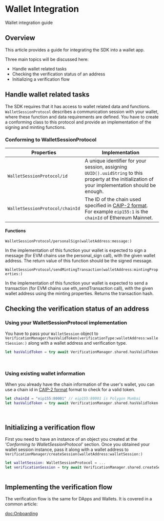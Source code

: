 # Wallet Integration
Wallet integration guide

## Overview

This article provides a guide for integrating the SDK into a wallet app. 

Three main topics will be discussed here:
- Handle wallet related tasks
- Checking the verification status of an address
- Initializing a verification flow

## Handle wallet related tasks

The SDK requires that it has access to wallet related data and functions. ``WalletSessionProtocol`` describes a communication session with your wallet, where these function and data requirements are defined. You have to create a conforming class to this protocol and provide an implementation of the signing and minting functions.

### Conforming to WalletSessionProtocol

Properties | Implementation
--- | ---
``WalletSessionProtocol/id`` | A unique identifier for your session, assigning `UUID().uuidString` to this property at the initialization of your implementation should be enough.
``WalletSessionProtocol/chainId`` | The ID of the chain used specified in [CAIP-2 format](https://github.com/ChainAgnostic/CAIPs/blob/master/CAIPs/caip-2.md). For example `eip155:1` is the `chainId` of Ethereum Mainnet.

#### Functions

``WalletSessionProtocol/personalSign(walletAddress:message:)``

In the implementation of this function your wallet is expected to sign a message (for EVM chains use the personal_sign call), with the given wallet address. The return value of this function should be the signed message. 

``WalletSessionProtocol/sendMintingTransaction(walletAddress:mintingProperties:)``

In the implementation of this function your wallet is expected to send a transaction (for EVM chains use eth_sendTransaction call), with the given wallet address using the minting properties. Returns the transaction hash.

## Checking the verification status of an address

### Using your WalletSessionProtocol implementation

You have to pass your `WalletSession` object to ``VerificationManager/hasValidToken(verificationType:walletAddress:walletSession:)`` along with a wallet address and verification type.

```swift
let hasValidToken = try await VerificationManager.shared.hasValidToken(verificationType: .kyc,
                                                                       walletAddress: selectedAddress,
                                                                       walletSession: walletSession)
```

### Using existing wallet information

When you already have the chain information of the user's wallet, you can use a chain id in [CAIP-2 format](https://github.com/ChainAgnostic/CAIPs/blob/master/CAIPs/caip-2.md) format to check for a valid token.

```swift
let chainId = "eip155:80001" // eip155:80001 is Polygon Mumbai
let hasValidToken = try await VerificationManager.shared.hasValidToken(verificationType: .kyc,
                                                                       walletAddress: walletAddress,
                                                                       chainId: chainId)
```

## Initializing a verification flow

First you need to have an instance of an object you created at the *'Conforming to WalletSessionProtocol'* section. 
Once you obtained your wallet session instance, pass it along with a wallet address to ``VerificationManager/createSession(walletAddress:walletSession:)``

```swift
let walletSession: WalletSessionProtocol = ...
let verificationSession = try await VerificationManager.shared.createSession(walletAddress: selectedAccount,
                                                                             walletSession: walletSession)
```

## Implementing the verification flow

The verification flow is the same for DApps and Wallets. It is covered in a common article:

<doc:Onboarding>
